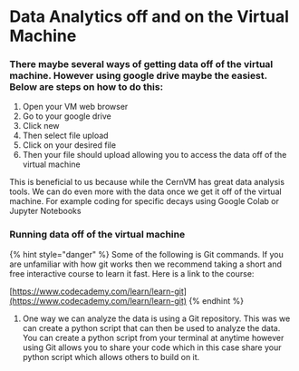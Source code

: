# Data Analytics off and on the Virtual Machine

### There maybe several ways of getting data off of the virtual machine. However using google drive maybe the easiest. Below are steps on how to do this: 

1. Open your VM web browser
2. Go to your google drive
3. Click new
4. Then select file upload 
5. Click on your desired file
6. Then your file should upload allowing you to access the data off of the virtual machine

This is beneficial to us because while the CernVM has great data analysis tools. We can do even more with the data once we get it off of the virtual machine. For example coding for specific decays using Google Colab or Jupyter Notebooks

### Running data off of the virtual machine

{% hint style="danger" %}
Some of the following is Git commands. If you are unfamiliar with how git works then we recommend taking a short and free interactive course to learn it fast. Here is a link to the course:

[https://www.codecademy.com/learn/learn-git](https://www.codecademy.com/learn/learn-git)
{% endhint %}

1. One way we can analyze the data is using a Git repository. This was we can create a python script that can then be used to analyze the data. You can create a python script from your terminal at anytime however using Git allows you to share your code which in this case share your python script which allows others to build on it. 







